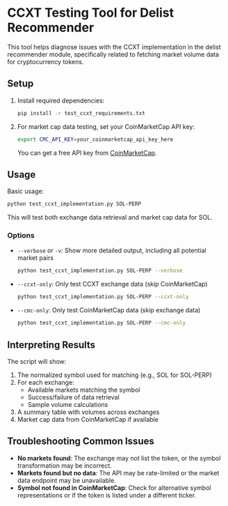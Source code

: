 # CCXT Testing Tool for Delist Recommender

This tool helps diagnose issues with the CCXT implementation in the delist recommender module, specifically related to fetching market volume data for cryptocurrency tokens.

## Setup

1. Install required dependencies:
   ```bash
   pip install -r test_ccxt_requirements.txt
   ```

2. For market cap data testing, set your CoinMarketCap API key:
   ```bash
   export CMC_API_KEY=your_coinmarketcap_api_key_here
   ```
   You can get a free API key from [CoinMarketCap](https://coinmarketcap.com/api/).

## Usage

Basic usage:
```bash
python test_ccxt_implementation.py SOL-PERP
```

This will test both exchange data retrieval and market cap data for SOL.

### Options

- `--verbose` or `-v`: Show more detailed output, including all potential market pairs
  ```bash
  python test_ccxt_implementation.py SOL-PERP --verbose
  ```

- `--ccxt-only`: Only test CCXT exchange data (skip CoinMarketCap)
  ```bash
  python test_ccxt_implementation.py SOL-PERP --ccxt-only
  ```

- `--cmc-only`: Only test CoinMarketCap data (skip exchange data)
  ```bash
  python test_ccxt_implementation.py SOL-PERP --cmc-only
  ```

## Interpreting Results

The script will show:

1. The normalized symbol used for matching (e.g., SOL for SOL-PERP)
2. For each exchange:
   - Available markets matching the symbol
   - Success/failure of data retrieval
   - Sample volume calculations
3. A summary table with volumes across exchanges
4. Market cap data from CoinMarketCap if available

## Troubleshooting Common Issues

- **No markets found**: The exchange may not list the token, or the symbol transformation may be incorrect.
- **Markets found but no data**: The API may be rate-limited or the market data endpoint may be unavailable.
- **Symbol not found in CoinMarketCap**: Check for alternative symbol representations or if the token is listed under a different ticker. 